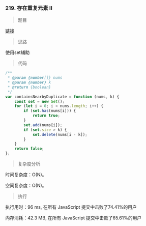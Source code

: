 ### 219. 存在重复元素 II

> 题目

[链接](https://leetcode-cn.com/problems/contains-duplicate-ii/)

> 思路

使用set辅助

> 代码

```js
/**
 * @param {number[]} nums
 * @param {number} k
 * @return {boolean}
 */
var containsNearbyDuplicate = function (nums, k) {
    const set = new Set();
    for (let i = 0; i < nums.length; i++) {
        if (set.has(nums[i])) {
            return true;
        }
        set.add(nums[i]);
        if (set.size > k) {
            set.delete(nums[i - k]);
        }
    }
    return false;
};
```

> 复杂度分析

时间复杂度：O(N)。

空间复杂度：O(N)。

> 执行

执行用时：96 ms, 在所有 JavaScript 提交中击败了74.41%的用户

内存消耗：42.3 MB, 在所有 JavaScript 提交中击败了65.61%的用户
